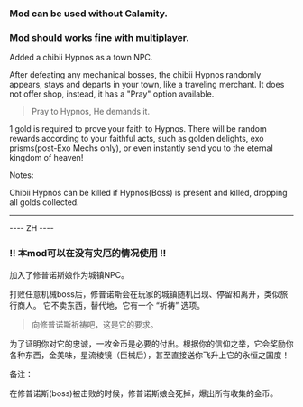 ﻿### Mod can be used without Calamity.

### Mod should works fine with multiplayer.

Added a chibii Hypnos as a town NPC.

After defeating any mechanical bosses, the chibii Hypnos randomly appears, stays and departs in your town, like a traveling merchant.
It does not offer shop, instead, it has a "Pray" option available.

> Pray to Hypnos, He demands it.

1 gold is required to prove your faith to Hypnos. There will be random rewards according to your faithful acts, such as golden delights, exo prisms(post-Exo Mechs only), or even instantly send you to the eternal kingdom of heaven!

Notes:

Chibii Hypnos can be killed if Hypnos(Boss) is present and killed, dropping all golds collected.
<hr>

---- ZH ----
### !! 本mod可以在没有灾厄的情况使用 !!

加入了修普诺斯娘作为城镇NPC。

打败任意机械boss后，修普诺斯会在玩家的城镇随机出现、停留和离开，类似旅行商人。
它不卖东西，替代地，它有一个 “祈祷” 选项。

> 向修普诺斯祈祷吧，这是它的要求。

为了证明你对它的忠诚，一枚金币是必要的付出。根据你的信仰之举，它会奖励你各种东西，金美味，星流棱镜（巨械后），甚至直接送你飞升上它的永恒之国度！

备注：

在修普诺斯(boss)被击败的时候，修普诺斯娘会死掉，爆出所有收集的金币。